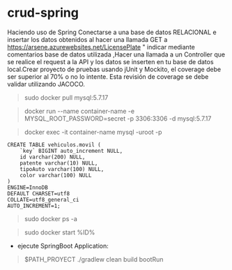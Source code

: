 # crud-spring
Haciendo uso de Spring Conectarse a una base de datos RELACIONAL e insertar los datos obtenidos al hacer una llamada GET a https://arsene.azurewebsites.net/LicensePlate " indicar mediante comentarios base de datos utilizada ,Hacer una llamada a un Controller que se realice el request a la API y los datos se inserten en tu base de datos local.Crear proyecto de pruebas usando jUnit y Mockito, el coverage debe ser superior al 70% o no lo intente. Esta revisión de coverage se debe validar utilizando JACOCO.

> sudo docker pull mysql:5.7.17

> docker run --name container-name -e MYSQL_ROOT_PASSWORD=secret -p 3306:3306 -d mysql:5.7.17

> docker exec -it container-name mysql -uroot -p

>
```
CREATE TABLE vehiculos.movil (
	`key` BIGINT auto_increment NULL,
	id varchar(200) NULL,
	patente varchar(10) NULL,
	tipoAuto varchar(100) NULL,
	color varchar(100) NULL
)
ENGINE=InnoDB
DEFAULT CHARSET=utf8
COLLATE=utf8_general_ci
AUTO_INCREMENT=1;
```
> sudo docker ps -a

> sudo docker start %ID%

- ejecute SpringBoot Application:

> $PATH_PROYECT  ./gradlew clean build bootRun
